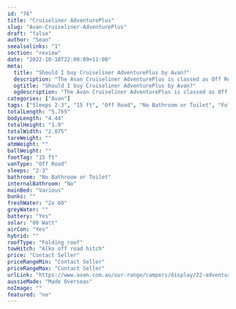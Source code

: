 ```yaml
---
id: "76"
title: "Cruiseliner AdventurePlus"
slug: "Avan-Cruiseliner-AdventurePlus"
draft: "false"
author: "Sean"
seealsolinks: "1"
section: "review"
date: "2022-10-10T22:00:09+11:00"
meta:
  title: "Should I buy Cruiseliner AdventurePlus by Avan?"
  description: "The Avan Cruiseliner AdventurePlus is classed as Off Road, and sleeps 2-3 people. It is Made Overseas and comes in at 15 ft. It generally has No Bathroom or Toilet."
  ogtitle: "Should I buy Cruiseliner AdventurePlus by Avan?"
  ogdescription: "The Avan Cruiseliner AdventurePlus is classed as Off Road, and sleeps 2-3 people. It is Made Overseas and comes in at 15 ft. It generally has No Bathroom or Toilet."
categories: ["Avan"]
tags: ["Sleeps 2-3", "15 ft", "Off Road", "No Bathroom or Toilet", "Folding roof", "Price Unknown"]
totalLength: "5.765"
bodyLength: "4.44"
totalHeight: "1.9"
totalWidth: "2.075"
tareWeight: ""
atmWeight: ""
ballWeight: ""
footTag: "15 ft"
vanType: "Off Road"
sleeps: "2-3"
bathroom: "No Bathroom or Toilet"
internalBathroom: "No"
mainBed: "Various"
bunks: ""
freshWater: "2x 60"
greyWater: ""
battery: "Yes"
solar: "80 Watt"
airCon: "Yes"
hybrid: ""
roofType: "Folding roof"
towHitch: "Alko off road hitch"
price: "Contact Seller"
priceRangeMin: "Contact Seller"
priceRangeMax: "Contact Seller"
urlLink: "https://www.avan.com.au/our-range/campers/display/22-adventureplus"
aussieMade: "Made Overseas"
noImage: ""
featured: "no"
---
```

